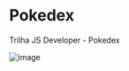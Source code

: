 # Pokedex
Trilha JS Developer - Pokedex

![image](https://user-images.githubusercontent.com/105558309/211298753-75a0c14a-bff2-49d3-b07f-9c6dfb6781c3.png)

